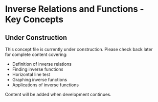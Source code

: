 # Inverse Relations and Functions - Key Concepts

## Under Construction

This concept file is currently under construction. Please check back later for complete content covering:

- Definition of inverse relations
- Finding inverse functions
- Horizontal line test
- Graphing inverse functions
- Applications of inverse functions

Content will be added when development continues.